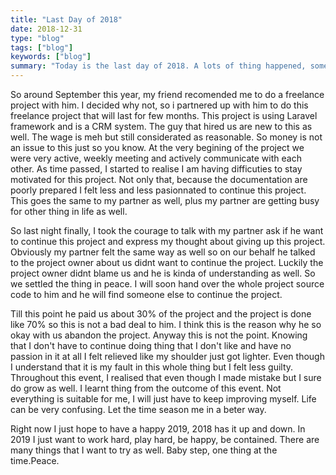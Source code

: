 ```yaml
---
title: "Last Day of 2018"
date: 2018-12-31
type: "blog"
tags: ["blog"]
keywords: ["blog"]
summary: "Today is the last day of 2018. A lots of thing happened, some of them were good and some were bad.I will just write about the most recent event that happened in my life."
---
```


 So around September this year, my friend recomended me to do a freelance project with him. I decided why not, so i partnered up with him to do this freelance project that will last for few months. This project is using Laravel framework and is a CRM system. The guy that hired us are new to this as well. The wage is meh but still considerated as reasonable. So money is not an issue to this just so you know. At the very begining of the project we were very active, weekly meeting and actively communicate with each other. As time passed, I started to realise I am having difficuties to stay motivated for this project. Not only that, because the documentation are poorly prepared I felt less and less pasionnated to continue this project. This goes the same to my partner as well, plus my partner are getting busy for other thing in life as well.


 So last night finally, I took the courage to talk with my partner ask if he want to continue this project and express my thought about giving up this project. Obviously my partner felt the same way as well so on our behalf he talked to the project owner about us didnt want to continue the project. Luckily the project owner didnt blame us and he is kinda of understanding as well. So we settled the thing in peace. I will soon hand over the whole project source code to him and he will find someone else to continue the project.


 Till this point he paid us about 30% of the project and the project is done like 70% so this is not a bad deal to him. I think this is the reason why he so okay with us abandon the project. Anyway this is not the point. Knowing that I don't have to continue doing thing that I don't like and have no passion in it at all I felt relieved like my shoulder just got lighter. Even though I understand that it is my fault in this whole thing but I felt less guilty. Throughout this event, I realised that even though I made mistake but I sure do grow as well. I learnt thing from the outcome of this event. Not everything is suitable for me, I will just have to keep improving myself. Life can be very confusing. Let the time season me in a beter way.


 Right now I just hope to have a happy 2019, 2018 has it up and down. In 2019 I just want to work hard, play hard, be happy, be contained. There are many things that I want to try as well. Baby step, one thing at the time.Peace.
